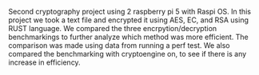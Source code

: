 Second cryptography project using 2 raspberry pi 5 with Raspi OS. In this project we took a text file and encrypted it using AES, EC, and RSA using RUST language. We compared the three encrpytion/decryption benchmarkings to further analyze which method was more efficient. The comparison was made using data from running a perf test. We also compared the benchmarking with cryptoengine on, to see if there is any increase in efficiency. 
